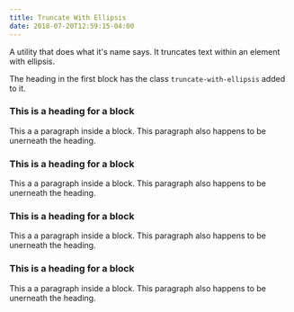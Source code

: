 ```yaml
---
title: Truncate With Ellipsis
date: 2018-07-20T12:59:15-04:00
---
```

A utility that does what it's name says. It truncates text within an element with ellipsis.

The heading in the first block has the class `truncate-with-ellipsis` added to it.

<div class="block-container tablet-up-4 blocks px-2">
    <div class="block">
        <h3 class="truncate-with-ellipsis">This is a heading for a block</h3>
        <p>This a a paragraph inside a block. This paragraph also happens to be unerneath the heading.</p>
    </div>
    <div class="block">
        <h3>This is a heading for a block</h3>
        <p>This a a paragraph inside a block. This paragraph also happens to be unerneath the heading.</p>
    </div>
    <div class="block">
        <h3>This is a heading for a block</h3>
        <p>This a a paragraph inside a block. This paragraph also happens to be unerneath the heading.</p>
    </div>
    <div class="block">
        <h3>This is a heading for a block</h3>
        <p>This a a paragraph inside a block. This paragraph also happens to be unerneath the heading.</p>
    </div>
</div>